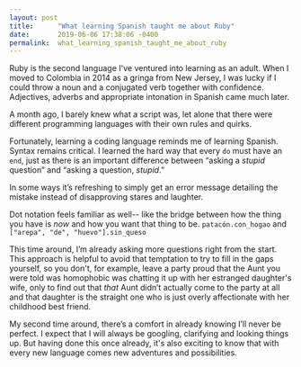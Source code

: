 ```yaml
---
layout: post
title:      "What learning Spanish taught me about Ruby"
date:       2019-06-06 17:38:06 -0400
permalink:  what_learning_spanish_taught_me_about_ruby
---
```



Ruby is the second language I've ventured into learning as an adult. When I moved to Colombia in 2014 as a gringa from New Jersey, I was lucky if I could throw a noun and a conjugated verb together with confidence. Adjectives, adverbs and appropriate intonation in Spanish came much later. 

A month ago, I barely knew what a script was, let alone that there were different programming languages with their own rules and quirks.  

Fortunately, learning a coding language reminds me of learning Spanish.  Syntax remains critical. I learned the hard way that every `do` must have an `end`, just as there is an important difference between “asking a *stupid* question” and “asking a question, *stupid*.” 

In some ways it’s refreshing to simply get an error message detailing the mistake instead of disapproving stares and laughter. 

Dot notation feels familiar as well-- like the bridge between how the thing you have is *now* and how you want that thing to be.  `patacón.con_hogao` and `["arepa", "de", "huevo"].sin_queso`

This time around, I’m already asking more questions right from the start. This approach is helpful to avoid that temptation to try to fill in the gaps yourself, so you don't, for example, leave a party proud that the Aunt you were told was homophobic was chatting it up with her estranged daughter's wife, only to find out that *that* Aunt didn’t actually come to the party at all and that daughter is the straight one who is just overly affectionate with her childhood best friend. 

My second time around, there’s a comfort in already knowing I’ll never be perfect. I expect that I will always be googling, clarifying and looking things up. But having done this once already, it's also exciting to know that with every new language comes new adventures and possibilities. 

